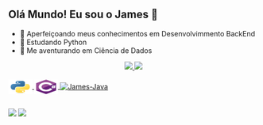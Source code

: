 ## Olá Mundo! Eu sou o James 👋
- 🔭 Aperfeiçoando meus conhecimentos em Desenvolvimmento BackEnd
- 🌱 Estudando Python
- 🚀 Me aventurando em Ciência de Dados

<div align="center">
  <a href="https://github.com/jamesgcastrof">
  <img width="47%" src="https://github-readme-stats.vercel.app/api?username=jamesgcastrof&show_icons=true&theme=tokyonight&include_all_commits=true&count_private=true"/>
    <img width="46%" src="https://github-readme-stats.vercel.app/api/top-langs/?username=jamesgcastrof&layout=compact&langs_count=7&theme=tokyonight"/>
</div>
<div style="display: inline_block"><br>
  <img align="center" alt="James-Python" height="30" width="48" src="https://raw.githubusercontent.com/devicons/devicon/master/icons/python/python-original.svg">
  <img align="center" alt="James-Csharp" height="30" width="48" src="https://raw.githubusercontent.com/devicons/devicon/master/icons/csharp/csharp-original.svg">
  <img align="center" alt="James-Java" height="30" width="48" src="https://raw.githubusercontent.com/jamesgcastrof/devicon/master/icons/java/java-original.svg">
</div>
  
 ##
  <div>
  <a href = "mailto:jamesgcastrof@gmail.com"><img src="https://img.shields.io/badge/-Gmail-%23333?style=for-the-badge&logo=gmail&logoColor=white" target="_blank"></a>
  <a href="https://www.linkedin.com/in/jamesgcastrof/" target="_blank"><img src="https://img.shields.io/badge/-LinkedIn-%230077B5?style=for-the-badge&logo=linkedin&logoColor=white" target="_blank"></a> 
</div>
